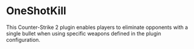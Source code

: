 # OneShotKill
This Counter-Strike 2 plugin enables players to eliminate opponents with a single bullet when using specific weapons defined in the plugin configuration.
